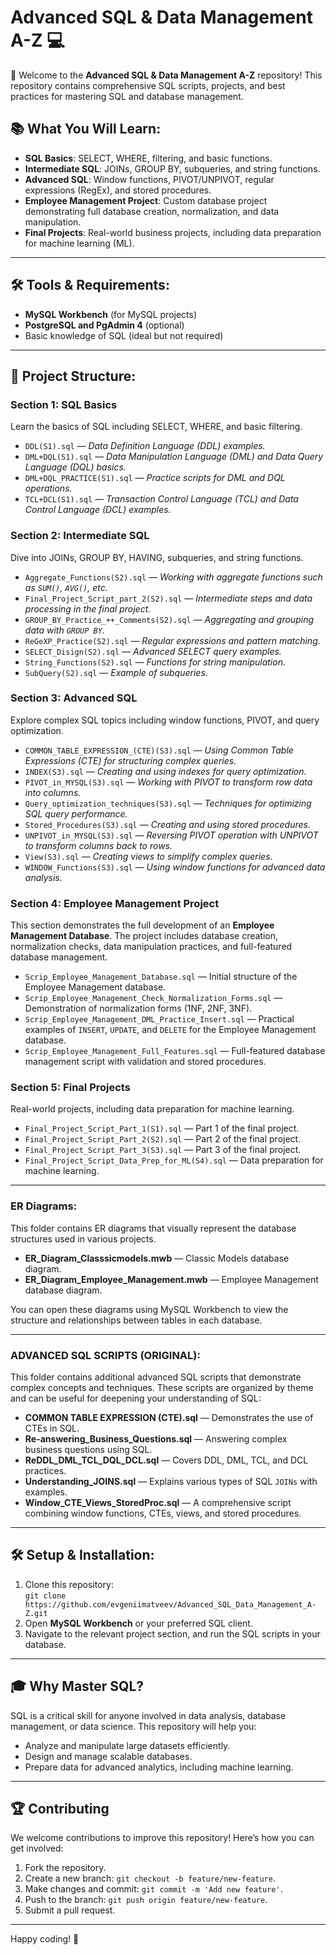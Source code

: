 # Advanced SQL & Data Management A-Z 💻

🎉 Welcome to the **Advanced SQL & Data Management A-Z** repository! This repository contains comprehensive SQL scripts, projects, and best practices for mastering SQL and database management.

## 📚 What You Will Learn:
- **SQL Basics**: SELECT, WHERE, filtering, and basic functions.
- **Intermediate SQL**: JOINs, GROUP BY, subqueries, and string functions.
- **Advanced SQL**: Window functions, PIVOT/UNPIVOT, regular expressions (RegEx), and stored procedures.
- **Employee Management Project**: Custom database project demonstrating full database creation, normalization, and data manipulation.
- **Final Projects**: Real-world business projects, including data preparation for machine learning (ML).

---

## 🛠️ Tools & Requirements:
- **MySQL Workbench** (for MySQL projects)
- **PostgreSQL and PgAdmin 4** (optional)
- Basic knowledge of SQL (ideal but not required)

---

## 📂 Project Structure:

### **Section 1: SQL Basics**  
Learn the basics of SQL including SELECT, WHERE, and basic filtering.
- `DDL(S1).sql` — *Data Definition Language (DDL) examples.*
- `DML+DQL(S1).sql` — *Data Manipulation Language (DML) and Data Query Language (DQL) basics.*
- `DML+DQL_PRACTICE(S1).sql` — *Practice scripts for DML and DQL operations.*
- `TCL+DCL(S1).sql` — *Transaction Control Language (TCL) and Data Control Language (DCL) examples.*

### **Section 2: Intermediate SQL**  
Dive into JOINs, GROUP BY, HAVING, subqueries, and string functions.
- `Aggregate_Functions(S2).sql` — *Working with aggregate functions such as `SUM()`, `AVG()`, etc.*
- `Final_Project_Script_part_2(S2).sql` — *Intermediate steps and data processing in the final project.*
- `GROUP_BY_Practice_++_Comments(S2).sql` — *Aggregating and grouping data with `GROUP BY`.*
- `ReGeXP_Practice(S2).sql` — *Regular expressions and pattern matching.*
- `SELECT_Disign(S2).sql` — *Advanced SELECT query examples.*
- `String_Functions(S2).sql` — *Functions for string manipulation.*
- `SubQuery(S2).sql` — *Example of subqueries.*

### **Section 3: Advanced SQL**  
Explore complex SQL topics including window functions, PIVOT, and query optimization.
- `COMMON_TABLE_EXPRESSION_(CTE)(S3).sql` — *Using Common Table Expressions (CTE) for structuring complex queries.*
- `INDEX(S3).sql` — *Creating and using indexes for query optimization.*
- `PIVOT_in_MYSQL(S3).sql` — *Working with PIVOT to transform row data into columns.*
- `Query_optimization_techniques(S3).sql` — *Techniques for optimizing SQL query performance.*
- `Stored_Procedures(S3).sql` — *Creating and using stored procedures.*
- `UNPIVOT_in_MYSQL(S3).sql` — *Reversing PIVOT operation with UNPIVOT to transform columns back to rows.*
- `View(S3).sql` — *Creating views to simplify complex queries.*
- `WINDOW_Functions(S3).sql` — *Using window functions for advanced data analysis.*

### **Section 4: Employee Management Project**  
This section demonstrates the full development of an **Employee Management Database**. The project includes database creation, normalization checks, data manipulation practices, and full-featured database management.

- `Scrip_Employee_Management_Database.sql` — Initial structure of the Employee Management database.
- `Scrip_Employee_Management_Check_Normalization_Forms.sql` — Demonstration of normalization forms (1NF, 2NF, 3NF).
- `Scrip_Employee_Management_DML_Practice_Insert.sql` — Practical examples of `INSERT`, `UPDATE`, and `DELETE` for the Employee Management database.
- `Scrip_Employee_Management_Full_Features.sql` — Full-featured database management script with validation and stored procedures.

### **Section 5: Final Projects**  
Real-world projects, including data preparation for machine learning.
- `Final_Project_Script_Part_1(S1).sql` — Part 1 of the final project.
- `Final_Project_Script_Part_2(S2).sql` — Part 2 of the final project.
- `Final_Project_Script_Part_3(S3).sql` — Part 3 of the final project.
- `Final_Project_Script_Data_Prep_for_ML(S4).sql` — Data preparation for machine learning.

---

### **ER Diagrams:**
This folder contains ER diagrams that visually represent the database structures used in various projects.
- **ER_Diagram_Classsicmodels.mwb** — Classic Models database diagram.
- **ER_Diagram_Employee_Management.mwb** — Employee Management database diagram.

  
You can open these diagrams using MySQL Workbench to view the structure and relationships between tables in each database.

---

### **ADVANCED SQL SCRIPTS (ORIGINAL):**
This folder contains additional advanced SQL scripts that demonstrate complex concepts and techniques. These scripts are organized by theme and can be useful for deepening your understanding of SQL:
- **COMMON TABLE EXPRESSION (CTE).sql** — Demonstrates the use of CTEs in SQL.
- **Re-answering_Business_Questions.sql** — Answering complex business questions using SQL.
- **ReDDL_DML_TCL_DQL_DCL.sql** — Covers DDL, DML, TCL, and DCL practices.
- **Understanding_JOINS.sql** — Explains various types of SQL `JOINs` with examples.
- **Window_CTE_Views_StoredProc.sql** — A comprehensive script combining window functions, CTEs, views, and stored procedures.

---

## 🛠️ Setup & Installation:
1. Clone this repository:  
   `git clone https://github.com/evgeniimatveev/Advanced_SQL_Data_Management_A-Z.git`
2. Open **MySQL Workbench** or your preferred SQL client.
3. Navigate to the relevant project section, and run the SQL scripts in your database.

---

## 🎓 Why Master SQL?
SQL is a critical skill for anyone involved in data analysis, database management, or data science. This repository will help you:
- Analyze and manipulate large datasets efficiently.
- Design and manage scalable databases.
- Prepare data for advanced analytics, including machine learning.

---

## 🏆 Contributing
We welcome contributions to improve this repository! Here’s how you can get involved:

1. Fork the repository.
2. Create a new branch: `git checkout -b feature/new-feature`.
3. Make changes and commit: `git commit -m 'Add new feature'`.
4. Push to the branch: `git push origin feature/new-feature`.
5. Submit a pull request.

---

Happy coding! 🚀
